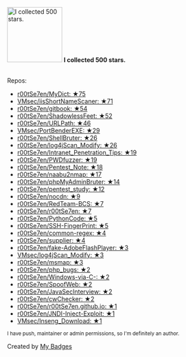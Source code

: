 <img src="https://my-badges.github.io/my-badges/stars-500.png" alt="I collected 500 stars." title="I collected 500 stars." width="128">
<strong>I collected 500 stars.</strong>
<br><br>

Repos:

* <a href="https://github.com/r00tSe7en/MyDict">r00tSe7en/MyDict: ★75</a>
* <a href="https://github.com/VMsec/iisShortNameScaner">VMsec/iisShortNameScaner: ★71</a>
* <a href="https://github.com/r00tSe7en/gitbook">r00tSe7en/gitbook: ★54</a>
* <a href="https://github.com/r00tSe7en/ShadowlessFeet">r00tSe7en/ShadowlessFeet: ★52</a>
* <a href="https://github.com/r00tSe7en/URLPath">r00tSe7en/URLPath: ★46</a>
* <a href="https://github.com/VMsec/PortBenderEXE">VMsec/PortBenderEXE: ★29</a>
* <a href="https://github.com/r00tSe7en/ShellBruter">r00tSe7en/ShellBruter: ★26</a>
* <a href="https://github.com/r00tSe7en/log4jScan_Modify">r00tSe7en/log4jScan_Modify: ★26</a>
* <a href="https://github.com/r00tSe7en/Intranet_Penetration_Tips">r00tSe7en/Intranet_Penetration_Tips: ★19</a>
* <a href="https://github.com/r00tSe7en/PWDfuzzer">r00tSe7en/PWDfuzzer: ★19</a>
* <a href="https://github.com/r00tSe7en/Pentest_Note">r00tSe7en/Pentest_Note: ★18</a>
* <a href="https://github.com/r00tSe7en/naabu2nmap">r00tSe7en/naabu2nmap: ★17</a>
* <a href="https://github.com/r00tSe7en/phpMyAdminBruter">r00tSe7en/phpMyAdminBruter: ★14</a>
* <a href="https://github.com/r00tSe7en/pentest_study">r00tSe7en/pentest_study: ★12</a>
* <a href="https://github.com/r00tSe7en/nocdn">r00tSe7en/nocdn: ★9</a>
* <a href="https://github.com/r00tSe7en/RedTeam-BCS">r00tSe7en/RedTeam-BCS: ★7</a>
* <a href="https://github.com/r00tSe7en/r00tSe7en">r00tSe7en/r00tSe7en: ★7</a>
* <a href="https://github.com/r00tSe7en/PythonCode">r00tSe7en/PythonCode: ★5</a>
* <a href="https://github.com/r00tSe7en/SSH-FingerPrint">r00tSe7en/SSH-FingerPrint: ★5</a>
* <a href="https://github.com/r00tSe7en/common-regex">r00tSe7en/common-regex: ★4</a>
* <a href="https://github.com/r00tSe7en/supplier">r00tSe7en/supplier: ★4</a>
* <a href="https://github.com/r00tSe7en/fake-AdobeFlashPlayer">r00tSe7en/fake-AdobeFlashPlayer: ★3</a>
* <a href="https://github.com/VMsec/log4jScan_Modify">VMsec/log4jScan_Modify: ★3</a>
* <a href="https://github.com/r00tSe7en/msmap">r00tSe7en/msmap: ★3</a>
* <a href="https://github.com/r00tSe7en/php_bugs">r00tSe7en/php_bugs: ★2</a>
* <a href="https://github.com/r00tSe7en/Windows-via-C-">r00tSe7en/Windows-via-C-: ★2</a>
* <a href="https://github.com/r00tSe7en/SpoofWeb">r00tSe7en/SpoofWeb: ★2</a>
* <a href="https://github.com/r00tSe7en/JavaSecInterview">r00tSe7en/JavaSecInterview: ★2</a>
* <a href="https://github.com/r00tSe7en/cwChecker">r00tSe7en/cwChecker: ★2</a>
* <a href="https://github.com/r00tSe7en/r00tSe7en.github.io">r00tSe7en/r00tSe7en.github.io: ★1</a>
* <a href="https://github.com/r00tSe7en/JNDI-Inject-Exploit">r00tSe7en/JNDI-Inject-Exploit: ★1</a>
* <a href="https://github.com/VMsec/Inseng_Download">VMsec/Inseng_Download: ★1</a>

<sup>I have push, maintainer or admin permissions, so I'm definitely an author.<sup>



Created by <a href="https://github.com/my-badges/my-badges">My Badges</a>